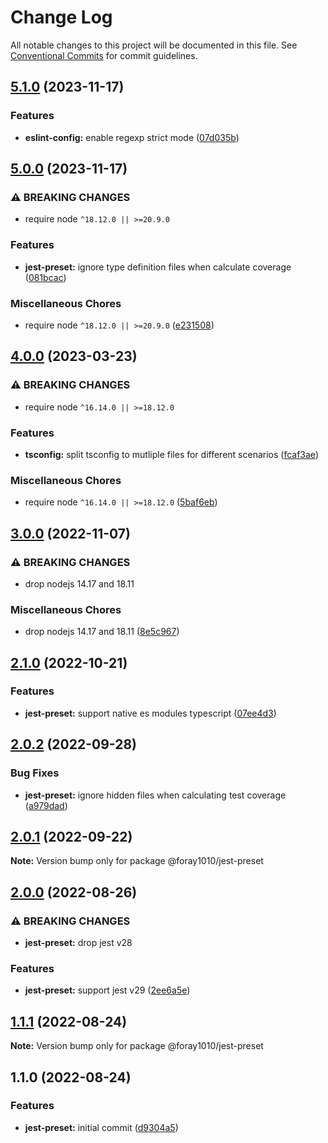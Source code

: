 # Change Log

All notable changes to this project will be documented in this file.
See [Conventional Commits](https://conventionalcommits.org) for commit guidelines.

## [5.1.0](https://github.com/foray1010/common-presets/compare/@foray1010/jest-preset@5.0.0...@foray1010/jest-preset@5.1.0) (2023-11-17)

### Features

- **eslint-config:** enable regexp strict mode ([07d035b](https://github.com/foray1010/common-presets/commit/07d035badb143ce4490cd4731b8bf43667bbf07b))

## [5.0.0](https://github.com/foray1010/common-presets/compare/@foray1010/jest-preset@4.0.0...@foray1010/jest-preset@5.0.0) (2023-11-17)

### ⚠ BREAKING CHANGES

- require node `^18.12.0 || >=20.9.0`

### Features

- **jest-preset:** ignore type definition files when calculate coverage ([081bcac](https://github.com/foray1010/common-presets/commit/081bcac5d72d9100ea62cb2af6a7da6bdf24bf92))

### Miscellaneous Chores

- require node `^18.12.0 || >=20.9.0` ([e231508](https://github.com/foray1010/common-presets/commit/e231508673cefd6e4792083e4f15fd152446e32d))

## [4.0.0](https://github.com/foray1010/common-presets/compare/@foray1010/jest-preset@3.0.0...@foray1010/jest-preset@4.0.0) (2023-03-23)

### ⚠ BREAKING CHANGES

- require node `^16.14.0 || >=18.12.0`

### Features

- **tsconfig:** split tsconfig to mutliple files for different scenarios ([fcaf3ae](https://github.com/foray1010/common-presets/commit/fcaf3aee3f9f1851439d01631c2e8584bde685ba))

### Miscellaneous Chores

- require node `^16.14.0 || >=18.12.0` ([5baf6eb](https://github.com/foray1010/common-presets/commit/5baf6eba6d42958596c130724a502c59fe1a4e83))

## [3.0.0](https://github.com/foray1010/common-presets/compare/@foray1010/jest-preset@2.1.0...@foray1010/jest-preset@3.0.0) (2022-11-07)

### ⚠ BREAKING CHANGES

- drop nodejs 14.17 and 18.11

### Miscellaneous Chores

- drop nodejs 14.17 and 18.11 ([8e5c967](https://github.com/foray1010/common-presets/commit/8e5c9677b89d38c88de465f069bb5de683a8a40b))

## [2.1.0](https://github.com/foray1010/common-presets/compare/@foray1010/jest-preset@2.0.2...@foray1010/jest-preset@2.1.0) (2022-10-21)

### Features

- **jest-preset:** support native es modules typescript ([07ee4d3](https://github.com/foray1010/common-presets/commit/07ee4d3a4d6a9ed10598deed1a1d2e1390d3bb8c))

## [2.0.2](https://github.com/foray1010/common-presets/compare/@foray1010/jest-preset@2.0.1...@foray1010/jest-preset@2.0.2) (2022-09-28)

### Bug Fixes

- **jest-preset:** ignore hidden files when calculating test coverage ([a979dad](https://github.com/foray1010/common-presets/commit/a979dad646fde58b7dc406d6434999b80e16c441))

## [2.0.1](https://github.com/foray1010/common-presets/compare/@foray1010/jest-preset@2.0.0...@foray1010/jest-preset@2.0.1) (2022-09-22)

**Note:** Version bump only for package @foray1010/jest-preset

## [2.0.0](https://github.com/foray1010/common-presets/compare/@foray1010/jest-preset@1.1.1...@foray1010/jest-preset@2.0.0) (2022-08-26)

### ⚠ BREAKING CHANGES

- **jest-preset:** drop jest v28

### Features

- **jest-preset:** support jest v29 ([2ee6a5e](https://github.com/foray1010/common-presets/commit/2ee6a5e3c0d46e9713411a9af196914eabe4b530))

## [1.1.1](https://github.com/foray1010/common-presets/compare/@foray1010/jest-preset@1.1.0...@foray1010/jest-preset@1.1.1) (2022-08-24)

**Note:** Version bump only for package @foray1010/jest-preset

## 1.1.0 (2022-08-24)

### Features

- **jest-preset:** initial commit ([d9304a5](https://github.com/foray1010/common-presets/commit/d9304a5f0269b782e5871a2727752c0582f031f5))
